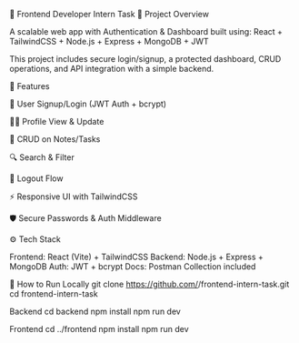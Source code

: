 🚀 Frontend Developer Intern Task
📌 Project Overview

A scalable web app with Authentication & Dashboard built using:
React + TailwindCSS + Node.js + Express + MongoDB + JWT

This project includes secure login/signup, a protected dashboard, CRUD operations, and API integration with a simple backend.

🧩 Features

🔐 User Signup/Login (JWT Auth + bcrypt)

🧑‍💼 Profile View & Update

📝 CRUD on Notes/Tasks

🔍 Search & Filter

🚪 Logout Flow

⚡ Responsive UI with TailwindCSS

🛡️ Secure Passwords & Auth Middleware

⚙️ Tech Stack

Frontend: React (Vite) + TailwindCSS
Backend: Node.js + Express + MongoDB
Auth: JWT + bcrypt
Docs: Postman Collection included

🧠 How to Run Locally
git clone https://github.com/<your-username>/frontend-intern-task.git
cd frontend-intern-task

Backend
cd backend
npm install
npm run dev

Frontend
cd ../frontend
npm install
npm run dev


